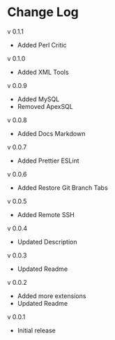 # Change Log
v 0.1.1
- Added Perl Critic

v 0.1.0
- Added XML Tools

v 0.0.9
- Added MySQL
- Removed ApexSQL

v 0.0.8
- Added Docs Markdown

v 0.0.7
- Added Prettier ESLint

v 0.0.6
- Added Restore Git Branch Tabs

v 0.0.5
- Added Remote SSH

v 0.0.4
- Updated Description

v 0.0.3
- Updated Readme

v 0.0.2
- Added more extensions
- Updated Readme

v 0.0.1
- Initial release
